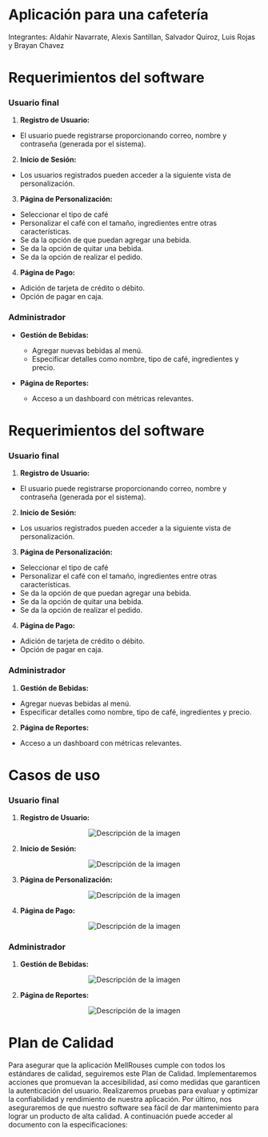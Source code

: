 
# Aplicación para una cafetería

Integrantes: Aldahir Navarrate, Alexis Santillan, Salvador Quiroz, Luis Rojas y Brayan Chavez

# Requerimientos del software

### Usuario final

1. **Registro de Usuario:**
  - El usuario puede registrarse proporcionando correo, nombre y contraseña (generada por el sistema).

2. **Inicio de Sesión:**
  - Los usuarios registrados pueden acceder a la siguiente vista de personalización. 

3. **Página de Personalización:**
  - Seleccionar el tipo de café
- Personalizar el café con el tamaño, ingredientes entre otras características. 
- Se da la opción de que puedan agregar una bebida.
- Se da la opción de quitar una bebida.
- Se da la opción de realizar el pedido. 

4. **Página de Pago:**
  - Adición de tarjeta de crédito o débito.
  - Opción de pagar en caja.

### Administrador

- **Gestión de Bebidas:**
  - Agregar nuevas bebidas al menú.
  - Especificar detalles como nombre, tipo de café, ingredientes y precio.

- **Página de Reportes:**
  - Acceso a un dashboard con métricas relevantes.

# Requerimientos del software

### Usuario final

1. **Registro de Usuario:**
  - El usuario puede registrarse proporcionando correo, nombre y contraseña (generada por el sistema).

2. **Inicio de Sesión:**
  - Los usuarios registrados pueden acceder a la siguiente vista de personalización. 

3. **Página de Personalización:**
  - Seleccionar el tipo de café
- Personalizar el café con el tamaño, ingredientes entre otras características. 
- Se da la opción de que puedan agregar una bebida.
- Se da la opción de quitar una bebida.
- Se da la opción de realizar el pedido. 

4. **Página de Pago:**
  - Adición de tarjeta de crédito o débito.
  - Opción de pagar en caja.

### Administrador

1. **Gestión de Bebidas:**
  - Agregar nuevas bebidas al menú.
  - Especificar detalles como nombre, tipo de café, ingredientes y precio.

2. **Página de Reportes:**
  - Acceso a un dashboard con métricas relevantes.


# Casos de uso
### Usuario final

1. **Registro de Usuario:**

<p align="center">
  <img src="https://github.com/AldahirLopezNavarrete/Computer_engineering/blob/e806f3d6e3d9d5a0f107dc25e00e198f1012cb25/Software_Engineering/ProyectoFinal/RegistroUsuario.PNG" alt="Descripción de la imagen">
</p>

2. **Inicio de Sesión:**
<p align="center">
  <img src="https://github.com/AldahirLopezNavarrete/Computer_engineering/blob/fc034ce4ecffb281aaa81f0b3ae58bb9392f7b83/Software_Engineering/ProyectoFinal/InicioSesion.PNG" alt="Descripción de la imagen">
</p>

3. **Página de Personalización:**

<p align="center">
  <img src="https://github.com/AldahirLopezNavarrete/Computer_engineering/blob/8d14f693711186a4bda94587644db4650beb93a6/Software_Engineering/ProyectoFinal/BusquedaBebidas.PNG" alt="Descripción de la imagen">
</p>

4. **Página de Pago:**

<p align="center">
  <img src="https://github.com/AldahirLopezNavarrete/Computer_engineering/blob/8d14f693711186a4bda94587644db4650beb93a6/Software_Engineering/ProyectoFinal/Pago.PNG" alt="Descripción de la imagen">
</p>

### Administrador

1. **Gestión de Bebidas:**

<p align="center">
  <img src="https://github.com/AldahirLopezNavarrete/Computer_engineering/blob/8d14f693711186a4bda94587644db4650beb93a6/Software_Engineering/ProyectoFinal/GestionBebidas.PNG" alt="Descripción de la imagen">
</p>

2. **Página de Reportes:**
 <p align="center">
  <img src="https://github.com/AldahirLopezNavarrete/Computer_engineering/blob/8d14f693711186a4bda94587644db4650beb93a6/Software_Engineering/ProyectoFinal/Reportes.PNG" alt="Descripción de la imagen">
</p>

# Plan de Calidad
Para asegurar que la aplicación MellRouses cumple con todos los estándares de calidad, seguiremos este Plan de Calidad. Implementaremos acciones que promuevan la accesibilidad, así como medidas que garanticen la autenticación del usuario. Realizaremos pruebas para evaluar y optimizar la confiabilidad y rendimiento de nuestra aplicación. Por último, nos aseguraremos de que nuestro software sea fácil de dar mantenimiento para lograr un producto de alta calidad. A continuación puede acceder al documento con la especificaciones: 

